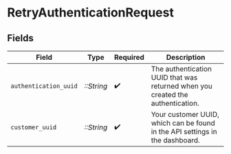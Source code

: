 # RetryAuthenticationRequest


## Fields

| Field                                                                          | Type                                                                           | Required                                                                       | Description                                                                    |
| ------------------------------------------------------------------------------ | ------------------------------------------------------------------------------ | ------------------------------------------------------------------------------ | ------------------------------------------------------------------------------ |
| `authentication_uuid`                                                          | *::String*                                                                     | :heavy_check_mark:                                                             | The authentication UUID that was returned when you created the authentication. |
| `customer_uuid`                                                                | *::String*                                                                     | :heavy_check_mark:                                                             | Your customer UUID, which can be found in the API settings in the dashboard.   |